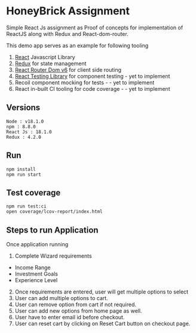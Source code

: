 # HoneyBrick Assignment

Simple React Js assignment as Proof of concepts for implementation of ReactJS along with Redux and React-dom-router.

This demo app serves as an example for following tooling

1. [React](https://reactjs.org/) Javascript Library
2. [Redux](https://redux.js.org/) for state management
3. [React Router Dom v6](https://reactrouter.com/docs/en/v6/getting-started/overview) for client side routing
4. [React Testing Library](https://testing-library.com/docs/react-testing-library/intro/) for component testing - yet to implement
5. Recoil component mocking for tests - - yet to implement
6. React in-built CI tooling for code coverage - - yet to implement

## Versions

```shell
Node : v18.1.0
npm : 8.8.0
React Js : 18.1.0
Redux : 4.2.0
```

## Run

```shell
npm install
npm run start
```

## Test coverage

```shell
npm run test:ci
open coverage/lcov-report/index.html
```

## Steps to run Application

Once application running

1. Complete Wizard requirements
  * Income Range
  * Investment Goals
  * Experience Level
2. Once requirements are entered, user will get multiple options to select
3. User can add multiple options to cart. 
4. User can remove option from cart if not required. 
5. User can add new options from home page as well.
6. User have to enter email id before checkout. 
7. User can reset cart by clicking on Reset Cart button on checkout page.